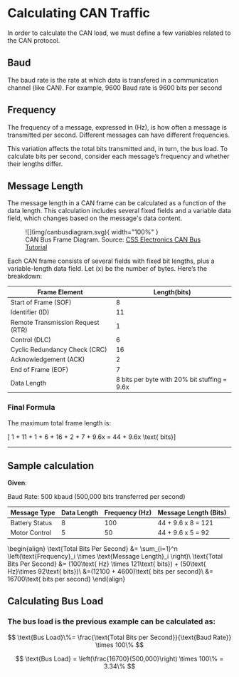 # Calculating CAN Traffic

In order to calculate the CAN load, we must define a few variables related to the CAN protocol.

## Baud

The baud rate is the rate at which data is transfered in a communication channel (like CAN). For example, 9600 Baud rate is 9600 bits per second

## Frequency

The frequency of a message, expressed in (Hz), is how often a message is transmitted per second. Different messages can have different frequencies.

This variation affects the total bits transmitted and, in turn, the bus load. To calculate bits per second, consider each message’s frequency and whether their lengths differ.

## Message Length

The message length in a CAN frame can be calculated as a function of the data length. This calculation includes several fixed fields and a variable data field, which changes based on the message's data content.

<figure markdown="span">
![](img/canbusdiagram.svg){ width="100%" }
<figcaption>CAN Bus Frame Diagram. Source: <a href="https://www.csselectronics.com/pages/can-bus-simple-intro-tutorial">CSS Electronics CAN Bus Tutorial</a></figcaption>
</figure>

Each CAN frame consists of several fields with fixed bit lengths, plus a variable-length data field. Let \(x\) be the number of bytes. Here’s the breakdown:

|Frame Element| Length(bits)|
|--------------|------------|
|Start of Frame (SOF) |     8   |
|Identifier (ID)|      11     |
|Remote Transmission Request (RTR)| 1|
| Control (DLC)| 6|
|Cyclic Redundancy Check (CRC) | 16 |
|Acknowledgement (ACK)| 2 |
|End of Frame (EOF)| 7|
|Data Length| 8 bits per byte with 20% bit stuffing = 9.6x|

### Final Formula

The maximum total frame length is:

\[ 1 + 11 + 1 + 6 + 16 + 2 + 7 + 9.6x = 44 + 9.6x \text{ bits}\]

--------------------------------------

## Sample calculation

**Given**:

Baud Rate: 500 kbaud (500,000 bits transferred per second)

|Message Type | Data Length| Frequency (Hz)| Message Length (Bits)|
|--------------|------------|---------------|---------------------|
|Battery Status|     8      |     100       | 44 + 9.6 x 8 = 121|
|Motor Control|      5      |     50        | 44 + 9.6 x 5 = 92|

\begin{align}
\text{Total Bits Per Second} &= \sum_{i=1}^n \left(\text{Frequency}_i \times \text{Message Length}_i \right)\\
\text{Total Bits Per Second} &= (100\text{ Hz} \times 121\text{ bits}) + (50\text{ Hz}\times 92\text{ bits})\\
&=(12100 + 4600)\text{ bits per second}\\
&= 16700\text{ bits per second}
\end{align}

## Calculating Bus Load

### The bus load is the previous example can be calculated as:

$$
\text{Bus Load}\%= \frac{\text{Total Bits per Second}}{\text{Baud Rate}} \times 100\%
$$

$$
\text{Bus Load} = \left(\frac{16700}{500,000}\right) \times 100\% = 3.34\%
$$
